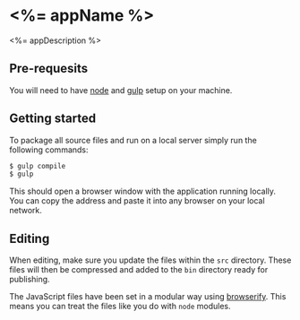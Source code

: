 # <%= appName %>

<%= appDescription %>

## Pre-requesits

You will need to have [node][node] and [gulp][gulp] setup on your machine.

## Getting started

To package all source files and run on a local server simply run the following commands:

```sh
$ gulp compile
$ gulp
```

This should open a browser window with the application running locally. You can copy the address and paste it into any browser on your local network.

## Editing

When editing, make sure you update the files within the `src` directory. These files will then be compressed and added to the `bin` directory ready for publishing.

The JavaScript files have been set in a modular way using [browserify][browserify]. This means you can treat the files like you do with `node` modules.

[node]:       http://nodejs.org/
[gulp]:       http://gulpjs.com/
[browserify]: http://browserify.org/
